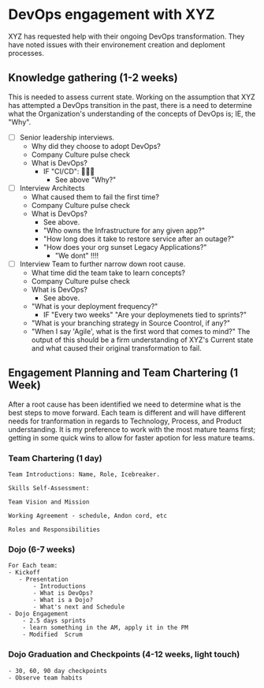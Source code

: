 # DevOps engagement with XYZ
XYZ has requested help with their ongoing DevOps transformation. They have noted issues with their environement creation and deploment processes. 

## Knowledge gathering (1-2 weeks)
This is needed to assess current state. Working on the assumption that XYZ has attempted a DevOps transition in the past, there is a need to determine what the Organization's understanding of the concepts of DevOps is; IE, the "Why".
- [ ] Senior leadership interviews.
    - Why did they choose to adopt DevOps?
    - Company Culture pulse check
    - What is DevOps?
        - IF "CI/CD": :triangular_flag_on_post::triangular_flag_on_post::triangular_flag_on_post:
            - See above "Why?"
- [ ] Interview Architects
    - What caused them to fail the first time?
    - Company Culture pulse check
    - What is DevOps?
        - See above.
        - "Who owns the Infrastructure for any given app?"
        - "How long does it take to restore service after an outage?"
        - "How does your org sunset Legacy Applications?"
            - "We dont" :bangbang::bangbang:
- [ ] Interview Team to further narrow down root cause.
    - What time did the team take to learn concepts?
    - Company Culture pulse check
    - What is DevOps?
        - See above.
     - "What is your deployment frequency?"
         - IF "Every two weeks" "Are your deploymenets tied to sprints?"
     - "What is your branching strategy in Source Coontrol, if any?"
     - "When I say 'Agile', what is the first word that comes to mind?"
The output of this should be a firm understanding of XYZ's Current state and what caused their original transformation to fail. 

## Engagement Planning and Team Chartering (1 Week)

After a root cause has been identified we need to determine what is the best steps to move forward. Each team is different and will have different needs for tranformation in regards to Technology, Process, and Product understanding. It is my preference to work with the most mature teams first; getting in some quick wins to allow for faster apotion for less mature teams. 

### Team Chartering (1 day)

    Team Introductions: Name, Role, Icebreaker.
    
    Skills Self-Assessment:
    
    Team Vision and Mission
    
    Working Agreement - schedule, Andon cord, etc
    
    Roles and Responsibilities

### Dojo (6-7 weeks)
    For Each team:
    - Kickoff
       - Presentation
           - Introductions
           - What is DevOps?
           - What is a Dojo?
           - What's next and Schedule
    - Dojo Engagement
        - 2.5 days sprints
        - learn something in the AM, apply it in the PM
        - Modified  Scrum
### Dojo Graduation and Checkpoints (4-12 weeks, light touch)
    - 30, 60, 90 day checkpoints
    - Observe team habits

